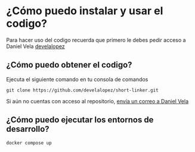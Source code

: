 # ¿Cómo puedo instalar y usar el codigo?

Para hacer uso del codigo recuerda que primero le debes pedir acceso a Daniel Vela [develalopez](https://github.com/develalopez)

## ¿Cómo puedo obtener el codigo?

Ejecuta el siguiente comando en tu consola de comandos

    git clone https://github.com/develalopez/short-linker.git

Si aún no cuentas con acceso al repositorio, [envía un correo a Daniel Vela](mailto:de.vela.lopez@gmail.com)

## ¿Cómo puedo ejecutar los entornos de desarrollo?

    docker compose up
